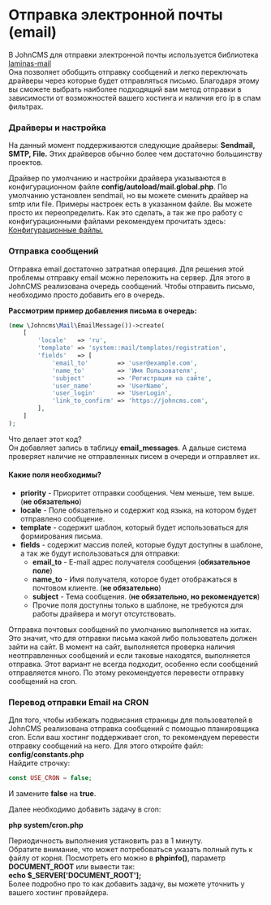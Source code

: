 # Отправка электронной почты \(email\)

В JohnCMS для отправки электронной почты используется библиотека [laminas-mail ](https://docs.laminas.dev/laminas-mail/)  
Она позволяет обобщить отправку сообщений и легко переключать драйверы через которые будет отправляться письмо. Благодаря этому вы сможете выбрать наиболее подходящий вам метод отправки в зависимости от возможностей вашего хостинга и наличия его ip в спам фильтрах.

### Драйверы и настройка

На данный момент поддерживаются следующие драйверы: **Sendmail, SMTP, File.** Этих драйверов обычно более чем достаточно большинству проектов.

Драйвер по умолчанию и настройки драйвера указываются в конфигурационном файле **config/autoload/mail.global.php**. По умолчанию установлен sendmail, но вы можете сменить драйвер на smtp или file. Примеры настроек есть в указанном файле. Вы можете просто их переопределить. Как это сделать, а так же про работу с конфигурационными файлами рекомендуем прочитать здесь: [Конфигурационные файлы.](https://johncms.com/documentation/configs/)

### Отправка сообщений

Отправка email достаточно затратная операция. Для решения этой проблемы отправку email можно переложить на сервер. Для этого в JohnCMS реализована очередь сообщений. Чтобы отправить письмо, необходимо просто добавить его в очередь.

**Рассмотрим пример добавления письма в очередь:**

```php
(new \Johncms\Mail\EmailMessage())->create(
    [
        'locale'   => 'ru',
        'template' => 'system::mail/templates/registration',
        'fields'   => [
            'email_to'        => 'user@example.com',
            'name_to'         => 'Имя Пользователя',
            'subject'         => 'Регистрация на сайте',
            'user_name'       => 'UserName',
            'user_login'      => 'UserLogin',
            'link_to_confirm' => 'https://johncms.com',
        ],
    ]
);
```

Что делает этот код?  
Он добавляет запись в таблицу **email\_messages**. А дальше система проверяет наличие не отправленных писем в очереди и отправляет их.

#### Какие поля необходимы?

* **priority** - Приоритет отправки сообщения. Чем меньше, тем выше. \(**не обязательно**\)
* **locale** - Поле обязательно и содержит код языка, на котором будет отправлено сообщение.
* **template** - содержит шаблон, который будет использоваться для формирования письма.
* **fields** - содержит массив полей, которые будут доступны в шаблоне, а так же будут использоваться для отправки:
  * **email\_to** - E-mail адрес получателя сообщения \(**обязательное поле**\)
  * **name\_to** - Имя получателя, которое будет отображаться в почтовом клиенте. \(**не обязательно**\)
  * **subject** - Тема сообщения. \(**не обязательно, но рекомендуется**\)
  * Прочие поля доступны только в шаблоне, не требуются для работы драйвера и могут отсутствовать.

Отправка почтовых сообщений по умолчанию выполняется на хитах. Это значит, что для отправки письма какой либо пользователь должен зайти на сайт. В момент на сайт, выполняется проверка наличия неотправленных сообщений и если таковые находятся, выполняется отправка. Этот вариант не всегда подходит, особенно если сообщений отправляется много. По этому рекомендуется перевести отправку сообщений на cron.

### Перевод отправки Email на CRON

Для того, чтобы избежать подвисания страницы для пользователей в JohnCMS реализована отправка сообщений с помощью планировщика cron. Если ваш хостинг поддерживает cron, то рекомендуем перевести отправку сообщений на него. Для этого откройте файл: **config/constants.php**  
Найдите строчку:

```php
const USE_CRON = false;
```

И замените **false** на **true**.

Далее необходимо добавить задачу в cron:

**php system/cron.php**

Периодичность выполнения установить раз в 1 минуту.  
Обратите внимание, что может потребоваться указать полный путь к файлу от корня. Посмотреть его можно в **phpinfo\(\)**, параметр **DOCUMENT\_ROOT** или вывести так:   
**echo $\_SERVER\['DOCUMENT\_ROOT'\];**  
Более подробно про то как добавить задачу, вы можете уточнить у вашего хостинг провайдера.

